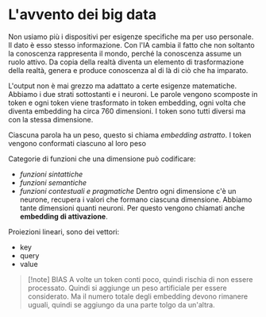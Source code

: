 # L'avvento dei big data
Non usiamo più i dispositivi per esigenze specifiche ma per uso personale.
Il dato è esso stesso informazione.
Con l'IA cambia il fatto che non soltanto la conoscenza rappresenta il mondo, perché la conoscenza assume un ruolo attivo. Da copia della realtà diventa un elemento di trasformazione della realtà, genera e produce conoscenza al di là di ciò che ha imparato.

L'output non è mai grezzo ma adattato a certe esigenze matematiche.
Abbiamo i due strati sottostanti e i neuroni. Le parole vengono scomposte in token e ogni token viene trasformato in token embedding, ogni volta che diventa embedding ha circa 760 dimensioni. I token sono tutti diversi ma con la stessa dimensione.

Ciascuna parola ha un peso, questo si chiama *embedding astratto*. I token vengono conformati ciascuno al loro peso

Categorie di funzioni che una dimensione può codificare:
- *funzioni sintattiche*
- *funzioni semantiche*
- *funzioni contestuali e pragmatiche*
Dentro ogni dimensione c'è un neurone, recupera i valori che formano ciascuna dimensione. Abbiamo tante dimensioni quanti neuroni. Per questo vengono chiamati anche **embedding di attivazione**.

Proiezioni lineari, sono dei vettori:
- key
- query
- value

>[!note] BIAS
>A volte un token conti poco, quindi rischia di non essere processato. Quindi si aggiunge un peso artificiale per essere considerato. Ma il numero totale degli embedding devono rimanere uguali, quindi se aggiungo da una parte tolgo da un'altra. 


